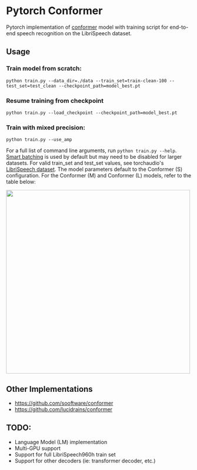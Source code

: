 # Pytorch Conformer
Pytorch implementation of [conformer](https://arxiv.org/abs/2005.08100) model with training script for end-to-end speech recognition on the LibriSpeech dataset.

## Usage

### Train model from scratch:
```
python train.py --data_dir=./data --train_set=train-clean-100 --test_set=test_clean --checkpoint_path=model_best.pt
```
### Resume training from checkpoint
```
python train.py --load_checkpoint --checkpoint_path=model_best.pt
```
### Train with mixed precision: 
```
python train.py --use_amp
```

For a full list of command line arguments, run ```python train.py --help```. [Smart batching](https://mccormickml.com/2020/07/29/smart-batching-tutorial/) is used by default but may need to be disabled for larger datasets. For valid train_set and test_set values, see torchaudio's [LibriSpeech dataset](https://pytorch.org/audio/stable/datasets.html). The model parameters default to the Conformer (S) configuration. For the Conformer (M) and Conformer (L) models, refer to the table below: 

<img src="https://jwink-public.s3.amazonaws.com/conformer-params.png" width="500"/>

## Other Implementations
- https://github.com/sooftware/conformer
- https://github.com/lucidrains/conformer

## TODO:
- Language Model (LM) implementation
- Multi-GPU support
- Support for full LibriSpeech960h train set
- Support for other decoders (ie: transformer decoder, etc.)

